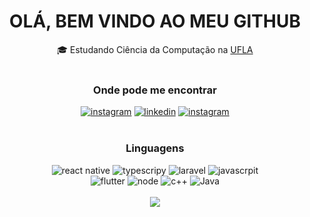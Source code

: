 <div align="center">
<h1>OLÁ, BEM VINDO AO MEU GITHUB</h1>
<span></span>
</div>

<div align="center">
    <span>🎓 Estudando Ciência da Computação na <a href="https://ufla.br/">UFLA</a><span>
<div>
<br>

<div align="center">
<h3>Onde pode me encontrar</h3>
<a href="https://www.instagram.com/lucasneevess/"><img alt="instagram" src="https://img.shields.io/badge/-instagram-333?style=for-the-badge&logo=instagram"/></a>
<a href="https://www.linkedin.com/in/lucasnves/"><img alt="linkedin" src="https://img.shields.io/badge/-linkedin-333?style=for-the-badge&logo=linkedin"/></a>
<a href="mailto:lucas.snowsg@gmail.com"><img alt="instagram" src="https://img.shields.io/badge/-gmail-333?style=for-the-badge&logo=gmail"></a>
</div>
<br>
<div align="center">
 <h3>Linguagens</h3>
</div>
<div align="center">
    <img alt="react native" src="https://img.shields.io/badge/-react native-333?style=for-the-badge&logo=react" />
    <img alt="typescripy" src="https://img.shields.io/badge/-typescript-333?style=for-the-badge&logo=typescript" />
    <img alt="laravel" src="https://img.shields.io/badge/-laravel-333?style=for-the-badge&logo=laravel" />
    <img alt="javascrpit" src="https://img.shields.io/badge/-javascript-333?style=for-the-badge&logo=javascript" />
    <br/>
    <img alt="flutter" src="https://img.shields.io/badge/-flutter-333?style=for-the-badge&logo=flutter" />
    <img alt="node" src="https://img.shields.io/badge/-node.js-333?style=for-the-badge&logo=node.js" />
    <img alt="c++" src="https://img.shields.io/badge/-C++-333?style=for-the-badge&logo=c%2B%2B" />
    <img alt="Java" src="https://img.shields.io/badge/-Java-333?style=for-the-badge&logo=oracle"/>
</div><br>

<div align="center">
    <img src="https://github-readme-stats.vercel.app/api/top-langs/?username=lucasnves&layout=compact&theme=apprentice">
</div>
